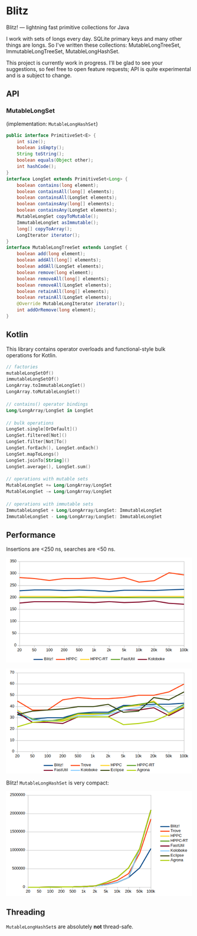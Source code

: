 # Blitz
Blitz! — lightning fast primitive collections for Java

I work with sets of longs every day. SQLite primary keys and many other things are longs. So I've written these collections:
MutableLongTreeSet, ImmutableLongTreeSet, MutableLongHashSet.

This project is currently work in progress. I'll be glad to see your suggestions, so feel free to open feature requests;
API is quite experimental and is a subject to change.

## API

### MutableLongSet
(implementation: `MutableLongHashSet`)
```java
public interface PrimitiveSet<E> {
    int size();
    boolean isEmpty();
    String toString();
    boolean equals(Object other);
    int hashCode();
}
interface LongSet extends PrimitiveSet<Long> {
    boolean contains(long element);
    boolean containsAll(long[] elements);
    boolean containsAll(LongSet elements);
    boolean containsAny(long[] elements);
    boolean containsAny(LongSet elements);
    MutableLongSet copyToMutable();
    ImmutableLongSet asImmutable();
    long[] copyToArray();
    LongIterator iterator();
}
interface MutableLongTreeSet extends LongSet {
    boolean add(long element);
    boolean addAll(long[] elements);
    boolean addAll(LongSet elements);
    boolean remove(long element);
    boolean removeAll(long[] elements);
    boolean removeAll(LongSet elements);
    boolean retainAll(long[] elements);
    boolean retainAll(LongSet elements);
    @Override MutableLongIterator iterator();
    int addOrRemove(long element);
}
```

## Kotlin
This library contains operator overloads
and functional-style bulk operations for Kotlin.
```kt
// factories
mutableLongSetOf()
immutableLongSetOf()
LongArray.toImmutableLongSet()
LongArray.toMutableLongSet()

// contains() operator bindings
Long/LongArray/LongSet in LongSet

// bulk operations
LongSet.single[OrDefault]()
LongSet.filtered[Not]()
LongSet.filter[Not]To()
LongSet.forEach(), LongSet.onEach()
LongSet.mapToLongs()
LongSet.joinTo[String]()
LongSet.average(), LongSet.sum()

// operations with mutable sets
MutableLongSet += Long/LongArray/LongSet
MutableLongSet -= Long/LongArray/LongSet

// operations with immutable sets
ImmutableLongSet + Long/LongArray/LongSet: ImmutableLongSet
ImmutableLongSet - Long/LongArray/LongSet: ImmutableLongSet
```

## Performance

Insertions are <250 ns, searches are <50 ns.

![insertions](benchmarks/insertions.png)

![searches](benchmarks/searches.png)

Blitz! `MutableLongHashSet` is very compact:

![deep size](benchmarks/memory.png)

## Threading

`MutableLongHashSet`s are absolutely **not** thread-safe.
